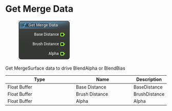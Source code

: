 # Get Merge Data

<div align="left" data-full-width="false">

<figure><img src="Get_Merge_Data.png" alt=""><figcaption></figcaption></figure>

</div>

Get MergeSurface data to drive BlendAlpha or BlendBias

<table>
<thead><tr><th width="250">Type</th><th width="200">Name</th><th>Description</th></tr></thead>
<tbody>
<tr><td>Float Buffer</td><td>Base Distance</td><td>BaseDistance</td></tr>
<tr><td>Float Buffer</td><td>Brush Distance</td><td>BrushDistance</td></tr>
<tr><td>Float Buffer</td><td>Alpha</td><td>Alpha</td></tr>
</tbody>
</table>